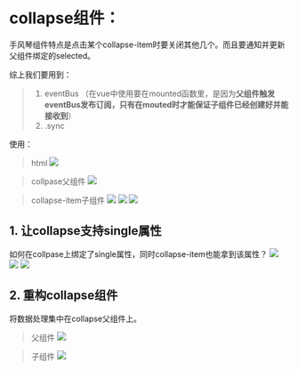 # collapse组件：

手风琴组件特点是点击某个collapse-item时要关闭其他几个。而且要通知并更新父组件绑定的selected。

综上我们要用到：
> 1. eventBus （在vue中使用要在mounted函数里，是因为**父组件触发eventBus发布订阅，只有在mouted时才能保证子组件已经创建好并能接收到**）
> 2. .sync

使用：
> html
![](./1collapse-sync.png)

> collpase父组件
![](./2collapse父组件.png)

> collapse-item子组件
![](./3collapse-item子组件.png)
![](./3collapse-item子组件样式问题.png)
![](./3collapse-item子组件样式问题2.png)


## 1. 让collapse支持single属性
如何在collpase上绑定了single属性，同时collapse-item也能拿到该属性？
![](./4collapse-single1.png)
![](./4collapse-single2.png)
![](./4collapse-single3.png)


## 2. 重构collapse组件
将数据处理集中在collapse父组件上。
> 父组件
![](./5collapse广播.png)

> 子组件
![](./5collapse广播2.png)



